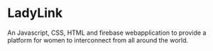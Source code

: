 # LadyLink 
An Javascript, CSS, HTML and firebase webapplication to provide a platform for women to interconnect from all around the world.
